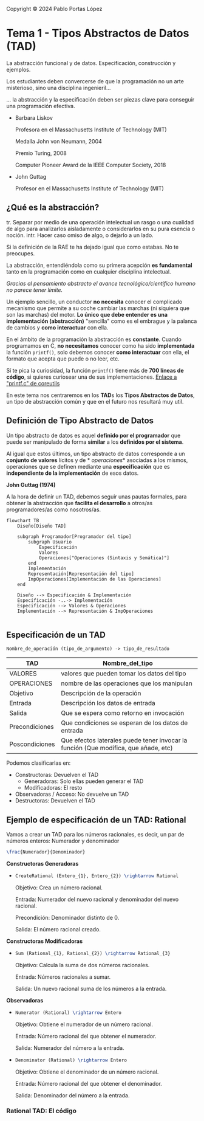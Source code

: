 <!--
SPDX-FileCopyrightText: 2024 Pablo Portas López <pablo.portas@udc.es>

SPDX-License-Identifier: CC-BY-NC-4.0
-->

<web-summary rel="tldr"/>

<tip>Copyright © 2024 Pablo Portas López</tip>

# Tema 1 - Tipos Abstractos de Datos (TAD)

<tldr id="tldr">La abstracción funcional y de datos. Especificación, construcción y ejemplos.</tldr>

<note>

Los estudiantes deben convercerse de que la programación no un arte misterioso, sino una disciplina ingenieril...

... la abstracción y la especificación deben ser piezas clave para conseguir una programación efectiva.

- Barbara Liskov

  Profesora en el Massachusetts Institute of Technology (MIT)

  Medalla John von Neumann, 2004

  Premio Turing, 2008

  Computer Pioneer Award de la IEEE Computer Society, 2018

- John Guttag

  Profesor en el Massachusetts Institute of Technology (MIT)

</note>

## ¿Qué es la abstracción?

<procedure>
<title>Abstraer</title>
<step>tr. Separar por medio de una operación intelectual un rasgo o una cualidad de algo para analizarlos aisladamente o considerarlos en su pura esencia o noción.</step>
<step>intr. Hacer caso omiso de algo, o dejarlo a un lado.</step>
</procedure>

<tip>Si la definición de la RAE te ha dejado igual que como estabas. No te preocupes.</tip>

La abstracción, entendiéndola como su primera acepción **es fundamental** tanto en la programación como en cualquier
disciplina intelectual.

_Gracias al pensamiento abstracto el avance tecnológico/científico humano no parece tener
límite._

Un ejemplo sencillo, un conductor **no necesita** conocer el complicado mecanismo que permite a su coche cambiar las
marchas (ni siquiera que son las marchas) del motor. **Lo único que debe entender es una implementación (abstracción)**
"sencilla" como es el embrague y la palanca de cambios y **como interactuar** con ella.

En el ámbito de la programación la abstracción es **constante**. Cuando programamos en C, **no necesitamos** conocer
como ha sido **implementada** la función ```printf()```, solo debemos conocer **como interactuar** con ella, el formato
que acepta que puede o no leer, etc.

<note>

Sí te pica la curiosidad, la función ```printf()``` tiene más de **700 líneas de código**, si quieres curiosear una de
sus
implementaciones. [Enlace a "printf.c" de coreutils](https://github.com/coreutils/coreutils/blob/master/src/printf.c)

</note>

En este tema nos centraremos en los **TAD**s los **Tipos Abstractos de Datos**, un tipo de abstracción común y que en el
futuro nos resultará muy util.

## Definición de Tipo Abstracto de Datos

<note>

Un tipo abstracto de datos es aquel **definido por el programador** que puede ser manipulado de forma **similar** a los
**definidos por el sistema**.

Al igual que estos últimos, un tipo abstracto de datos corresponde a un **conjunto de valores** lícitos y de *
*operaciones** asociadas a los mismos, operaciones que se definen mediante una **especificación** que es **independiente
de la implementación** de esos datos.

**John Guttag (1974)**

</note>

A la hora de definir un TAD, debemos seguir unas pautas formales, para obtener la abstracción que **facilita el
desarrollo** a otros/as programadores/as como nosotros/as.

```mermaid
flowchart TB
    Diseño[Diseño TAD]

    subgraph Programador[Programador del tipo]
        subgraph Usuario
            Especificación
            Valores
            Operaciones["Operaciones (Sintaxis y Semática)"]
        end
        Implementación
        Representación[Representación del tipo]
        ImpOperaciones[Implementación de las Operaciones]
    end

    Diseño --> Especificación & Implementación
    Especificación -..-> Implementación
    Especificación --> Valores & Operaciones
    Implementación --> Representación & ImpOperaciones


```

## Especificación de un TAD

```
Nombre_de_operación (tipo_de_argumento) -> tipo_de_resultado
```

| TAD            | Nombre_del_tipo                                                                     |
|----------------|-------------------------------------------------------------------------------------|
| VALORES        | valores que pueden tomar los datos del tipo                                         |
| OPERACIONES    | nombre de las operaciones que los manipulan                                         |
| Objetivo       | Descripción de la operación                                                         |
| Entrada        | Descripción los datos de entrada                                                    |
| Salida         | Que se espera como retorno en invocación                                            |
| Precondiciones | Que condiciones se esperan de los datos de entrada                                  |
| Poscondiciones | Que efectos laterales puede tener invocar la función (Que modifica, que añade, etc) |

Podemos clasificarlas en:

- Constructoras: Devuelven el TAD
    - Generadoras: Solo ellas pueden generar el TAD
    - Modificadoras: El resto
- Observadoras / Acceso: No devuelve un TAD
- Destructoras: Devuelven el TAD

## Ejemplo de especificación de un TAD: Rational

Vamos a crear un TAD para los números racionales, es decir, un par de números enteros: Numerador y denominador

```tex
\frac{Numerador}{Denominador}
```

**Constructoras Generadoras**

- ```tex
  CreateRational (Entero_{1}, Entero_{2}) \rightarrow Rational
  ```

  Objetivo: Crea un número racional.

  Entrada: Numerador del nuevo racional y denominador del nuevo racional.

  Precondición: Denominador distinto de 0.

  Salida: El número racional creado.

**Constructoras Modificadoras**

- ```tex
  Sum (Rational_{1}, Rational_{2}) \rightarrow Rational_{3}
  ```

  Objetivo: Calcula la suma de dos números racionales.

  Entrada: Números racionales a sumar.

  Salida: Un nuevo racional suma de los números a la entrada.

**Observadoras**

- ```tex
  Numerator (Rational) \rightarrow Entero
  ```

  Objetivo: Obtiene el numerador de un número racional.

  Entrada: Número racional del que obtener el numerador.

  Salida: Numerador del número a la entrada.

- ```tex
  Denominator (Rational) \rightarrow Entero
  ```

  Objetivo: Obtiene el denominador de un número racional.

  Entrada: Número racional del que obtener el denominador.

  Salida: Denominador del número a la entrada.

### Rational TAD: El código

<code-block lang="C" src="./Ejemplos/TAD_Rational/main.c" collapsible="true" collapsed-title="main.c"/>

<code-block lang="C" src="./Ejemplos/TAD_Rational/rational_pointer.c" collapsible="true" collapsed-title="rational_pointer.c"/>

<code-block lang="C" src="./Ejemplos/TAD_Rational/rational_pointer.h" collapsible="true" collapsed-title="rational_pointer.h"/>

<code-block lang="C" src="./Ejemplos/TAD_Rational/rational_struct.c" collapsible="true" collapsed-title="rational_struct.c"/>

<code-block lang="C" src="./Ejemplos/TAD_Rational/rational_struct.h" collapsible="true" collapsed-title="rational_struct.h"/>

<code-block lang="CMAKE" src="./Ejemplos/TAD_Rational/CMakeLists.txt" collapsible="true" collapsed-title="CMakeLists.txt"/>
